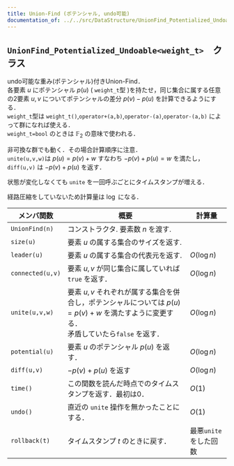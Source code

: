 ```yaml
---
title: Union-Find (ポテンシャル, undo可能)
documentation_of: ../../src/DataStructure/UnionFind_Potentialized_Undoable.hpp
---
```

 
## `UnionFind_Potentialized_Undoable<weight_t>`　クラス
undo可能な重み(ポテンシャル)付きUnion-Find．\
各要素 $u$ にポテンシャル $p(u)$ ( `weight_t`型 )を持たせ，同じ集合に属する任意の2要素 $u,v$ についてポテンシャルの差分 $p(v)-p(u)$ を計算できるようにする．\
`weight_t`型は `weight_t()`,`operator+(a,b)`,`operator-(a)`,`operator-(a,b)` によって群になれば使える．\
`weight_t=bool` のときは $\mathbb{F}_2$ の意味で使われる．

非可換な群でも動く．その場合計算順序に注意．\
 `unite(u,v,w)`は $p(u) = p(v) + w$ すなわち $-p(v)+p(u)=w$ を満たし，`diff(u,v)` は $-p(v)+p(u)$ を返す．

状態が変化しなくても `unite` を一回呼ぶごとにタイムスタンプが増える．

経路圧縮をしていないため計算量は $\log$ になる．

|メンバ関数|概要|計算量|
|---|---|---|
|`UnionFind(n)`|コンストラクタ. 要素数 $n$ を渡す.||
|`size(u)`|要素 $u$ の属する集合のサイズを返す.||
|`leader(u)`|要素 $u$ の属する集合の代表元を返す.|$O(\log n)$|
|`connected(u,v)`|要素 $u,v$ が同じ集合に属していれば `true` を返す．|$O(\log n)$|
|`unite(u,v,w)`|要素 $u,v$ それぞれが属する集合を併合し，ポテンシャルについては $p(u)=p(v)+w$ を満たすように変更する．<br> 矛盾していたら`false` を返す． |$O(\log n)$|
|`potential(u)`|要素 $u$ のポテンシャル $p(u)$ を返す． |$O(\log n)$|
|`diff(u,v)`| $-p(v)+p(u)$ を返す |$O(\log n)$|
|`time()`|この関数を読んだ時点でのタイムスタンプを返す．最初は0．|$O(1)$|
|`undo()`|直近の `unite` 操作を無かったことにする．|$O(1)$|
|`rollback(t)`| タイムスタンプ $t$ のときに戻す． |最悪`unite`をした回数|
